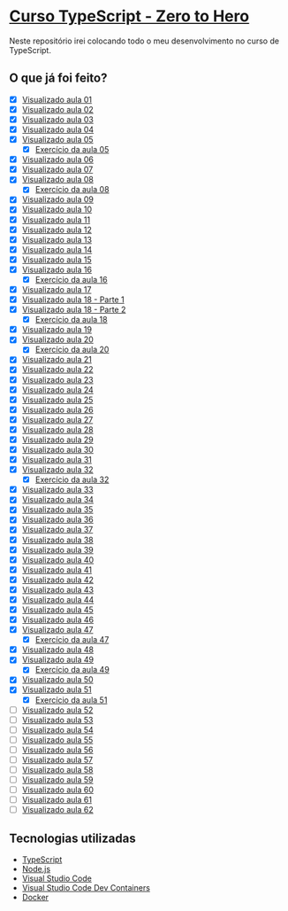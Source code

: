 # [Curso TypeScript - Zero to Hero](https://youtube.com/playlist?list=PLb2HQ45KP0Wsk-p_0c6ImqBAEFEY-LU9H)

Neste repositório irei colocando todo o meu desenvolvimento no curso de 
TypeScript.

## O que já foi feito?

- [x] [Visualizado aula 01](https://youtu.be/u7K1sdnCv5Y)
- [X] [Visualizado aula 02](https://youtu.be/_pDsn0gE6ys)
- [X] [Visualizado aula 03](https://youtu.be/J-sMh3DF10U)
- [X] [Visualizado aula 04](https://youtu.be/iYXzT08sX5Y)
- [X] [Visualizado aula 05](https://youtu.be/iTCRgdEyq0k)
    - [X] [Exercício da aula 05](./aula_05/)
- [X] [Visualizado aula 06](https://youtu.be/VIYnya9DUxg)
- [X] [Visualizado aula 07](https://youtu.be/ocjS96i27zk)
- [X] [Visualizado aula 08](https://youtu.be/BmLMwwWNblI)
    - [X] [Exercício da aula 08](./aula_08/)
- [X] [Visualizado aula 09](https://youtu.be/y6dgaE-cPhc)
- [X] [Visualizado aula 10](https://youtu.be/SkXMjanTPbQ)
- [X] [Visualizado aula 11](https://youtu.be/SsQqZPdPJl4)
- [X] [Visualizado aula 12](https://youtu.be/498uRBCoGf8)
- [X] [Visualizado aula 13](https://youtu.be/0LpB1I8YPnA)
- [X] [Visualizado aula 14](https://youtu.be/Le9jY9AdWbI)
- [X] [Visualizado aula 15](https://youtu.be/IzEpibKEtg4)
- [X] [Visualizado aula 16](https://youtu.be/P1ZALg3mKtA)
    - [X] [Exercício da aula 16](./aula_16/)
- [X] [Visualizado aula 17](https://youtu.be/APecrHh9K7E)
- [X] [Visualizado aula 18 - Parte 1](https://youtu.be/Hz1mB0YwDWU)
- [X] [Visualizado aula 18 - Parte 2](https://youtu.be/0_61ggJ_yzY)
    - [X] [Exercício da aula 18](./aula_18/)
- [X] [Visualizado aula 19](https://youtu.be/oBlnDsKloAY)
- [X] [Visualizado aula 20](https://youtu.be/aU5rKsHyxHk)
    - [X] [Exercício da aula 20](./aula_20/)
- [X] [Visualizado aula 21](https://youtu.be/VWaPx-pvEn8)
- [X] [Visualizado aula 22](https://youtu.be/I0wYYGwiDNY)
- [X] [Visualizado aula 23](https://youtu.be/7BLsEz7eP6s)
- [X] [Visualizado aula 24](https://youtu.be/6XFn4Gny8WU)
- [X] [Visualizado aula 25](https://youtu.be/yLraF6_-85U)
- [X] [Visualizado aula 26](https://youtu.be/Aguo_gIIh7o)
- [X] [Visualizado aula 27](https://youtu.be/vyOidIn_YfQ)
- [X] [Visualizado aula 28](https://youtu.be/3Cx3q9aOf_I)
- [X] [Visualizado aula 29](https://youtu.be/B355hDt29q4)
- [X] [Visualizado aula 30](https://youtu.be/ZJt15H_MKLc)
- [X] [Visualizado aula 31](https://youtu.be/SoZeG6p_Ass)
- [X] [Visualizado aula 32](https://youtu.be/0cxJ1RQ7Gv0)
    - [X] [Exercício da aula 32](./aula_32/)
- [X] [Visualizado aula 33](https://youtu.be/WNp44xb1M_s)
- [X] [Visualizado aula 34](https://youtu.be/sU9miGUUJrI)
- [X] [Visualizado aula 35](https://youtu.be/_KkjHVo4x_M)
- [X] [Visualizado aula 36](https://youtu.be/-rUHKfnbq7g)
- [X] [Visualizado aula 37](https://youtu.be/kaKlKebVqco)
- [X] [Visualizado aula 38](https://youtu.be/KUi9FhBResg)
- [X] [Visualizado aula 39](https://youtu.be/-yAy5hBuW20)
- [X] [Visualizado aula 40](https://youtu.be/01Hu8ekpnEc)
- [X] [Visualizado aula 41](https://youtu.be/h1BpPZyl8j8)
- [X] [Visualizado aula 42](https://youtu.be/AU7-s7Ucock)
- [X] [Visualizado aula 43](https://youtu.be/DHTQwvXcZOs)
- [X] [Visualizado aula 44](https://youtu.be/faHgw09dcsw)
- [X] [Visualizado aula 45](https://youtu.be/8lkQjfuif8c)
- [X] [Visualizado aula 46](https://youtu.be/zbnwyJybtPg)
- [X] [Visualizado aula 47](https://youtu.be/RFyhBnowMOY)
    - [X] [Exercício da aula 47](./aula_47/)
- [X] [Visualizado aula 48](https://youtu.be/GdxGQA8ppk0)
- [X] [Visualizado aula 49](https://youtu.be/hEe0rD4-LVM)
    - [X] [Exercício da aula 49](./aula_49/)
- [X] [Visualizado aula 50](https://youtu.be/7W3PNpoCB40)
- [X] [Visualizado aula 51](https://youtu.be/tKVsXBMYm1g)
    - [X] [Exercício da aula 51](./aula_51/)
- [ ] [Visualizado aula 52]()
- [ ] [Visualizado aula 53]()
- [ ] [Visualizado aula 54]()
- [ ] [Visualizado aula 55]()
- [ ] [Visualizado aula 56]()
- [ ] [Visualizado aula 57]()
- [ ] [Visualizado aula 58]()
- [ ] [Visualizado aula 59]()
- [ ] [Visualizado aula 60]()
- [ ] [Visualizado aula 61]()
- [ ] [Visualizado aula 62]()

## Tecnologias utilizadas

- [TypeScript](https://www.typescriptlang.org/)
- [Node.js](https://nodejs.org/en/)
- [Visual Studio Code](https://code.visualstudio.com/)
- [Visual Studio Code Dev Containers](https://code.visualstudio.com/docs/devcontainers/containers)
- [Docker](https://www.docker.com/)
